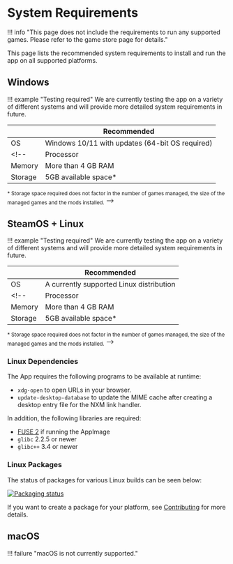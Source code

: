 # System Requirements
!!! info "This page does not include the requirements to run any supported games. Please refer to the game store page for details."

This page lists the recommended system requirements to install and run the app on all supported platforms.

## Windows 

!!! example "Testing required"
    We are currently testing the app on a variety of different systems and will provide more detailed system requirements in future.

|| Recommended |
| --- | --- |
| OS | Windows 10/11 with updates (64-bit OS required) |
<!-- | Processor | A multi-core CPU is recommended |
| Memory | More than 4 GB RAM |
| Storage | 5GB available space* |

<sub>\* Storage space required does not factor in the number of games managed, the size of the managed games and the mods installed.</sub> -->

## SteamOS + Linux 
!!! example "Testing required"
    We are currently testing the app on a variety of different systems and will provide more detailed system requirements in future.

|| Recommended |
| --- | --- |
| OS | A currently supported Linux distribution |
<!-- | Processor | A multi-core CPU is recommended |
| Memory | More than 4 GB RAM |
| Storage | 5GB available space* |

<sub>\* Storage space required does not factor in the number of games managed, the size of the managed games and the mods installed.</sub> -->

### Linux Dependencies
The App requires the following programs to be available at runtime:

- `xdg-open` to open URLs in your browser.
- `update-desktop-database` to update the MIME cache after creating a desktop entry file for the NXM link handler.

In addition, the following libraries are required:

- [FUSE 2](https://github.com/AppImage/AppImageKit/wiki/FUSE) if running the AppImage
- `glibc` 2.2.5 or newer
- `glibc++` 3.4 or newer

### Linux Packages

The status of packages for various Linux builds can be seen below:

[![Packaging status](https://repology.org/badge/vertical-allrepos/nexusmods-app.svg)](https://repology.org/project/nexusmods-app/versions)

If you want to create a package for your platform, see [Contributing](../developers/Contributing.md#for-package-maintainers) for more details.

## macOS

!!! failure  "macOS is not currently supported."
